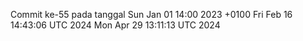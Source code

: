 Commit ke-55 pada tanggal Sun Jan 01 14:00 2023 +0100
Fri Feb 16 14:43:06 UTC 2024
Mon Apr 29 13:11:13 UTC 2024
